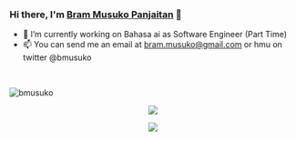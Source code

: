 ### Hi there, I'm [Bram Musuko Panjaitan](https://bmusuko.ninja) 👋
- 🔭 I’m currently working on Bahasa ai as Software Engineer (Part Time)
- 📫 You can send me an email at bram.musuko@gmail.com or hmu on twitter @bmusuko
<br />
<p align="left"> <img src="https://komarev.com/ghpvc/?username=bmusuko" alt="bmusuko" /> </p>
<p align="center">
  <img align="center" src="https://github-readme-stats.vercel.app/api?username=bmusuko&show_icons=true&theme=tokyonight" />
</p>
<p align="center">
  <img align="center" src="https://spotify-github-profile.vercel.app/api/view?uid=21h43nefobtosoaq7mrcdjssq&cover_image=true" />
</p>
<!--
**bmusuko/bmusuko** is a ✨ _special_ ✨ repository because its `README.md` (this file) appears on your GitHub profile.

Here are some ideas to get you started:
- ⚡ Fun fact: I'm probably watching anime rn


- 🤔 I’m looking for help with ...
- 💬 Ask me about ...
- 😄 Pronouns: ...
-->
